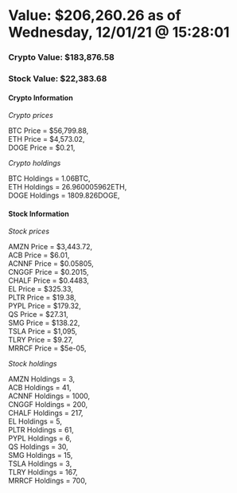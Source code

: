 # Value: $206,260.26 as of Wednesday, 12/01/21 @ 15:28:01 

### Crypto Value: $183,876.58

### Stock Value: $22,383.68

#### Crypto Information 
*Crypto prices* 

BTC Price = $56,799.88,  
ETH Price = $4,573.02,  
DOGE Price = $0.21,  


*Crypto holdings* 

BTC Holdings = 1.06BTC,  
ETH Holdings = 26.960005962ETH,  
DOGE Holdings = 1809.826DOGE,  


#### Stock Information 

*Stock prices* 

AMZN Price = $3,443.72,  
ACB Price = $6.01,  
ACNNF Price = $0.05805,  
CNGGF Price = $0.2015,  
CHALF Price = $0.4483,  
EL Price = $325.33,  
PLTR Price = $19.38,  
PYPL Price = $179.32,  
QS Price = $27.31,  
SMG Price = $138.22,  
TSLA Price = $1,095,  
TLRY Price = $9.27,  
MRRCF Price = $5e-05,  


*Stock holdings* 

AMZN Holdings = 3,  
ACB Holdings = 41,  
ACNNF Holdings = 1000,  
CNGGF Holdings = 200,  
CHALF Holdings = 217,  
EL Holdings = 5,  
PLTR Holdings = 61,  
PYPL Holdings = 6,  
QS Holdings = 30,  
SMG Holdings = 15,  
TSLA Holdings = 3,  
TLRY Holdings = 167,  
MRRCF Holdings = 700,  


